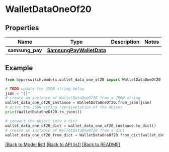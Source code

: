 # WalletDataOneOf20


## Properties

Name | Type | Description | Notes
------------ | ------------- | ------------- | -------------
**samsung_pay** | [**SamsungPayWalletData**](SamsungPayWalletData.md) |  | 

## Example

```python
from hyperswitch.models.wallet_data_one_of20 import WalletDataOneOf20

# TODO update the JSON string below
json = "{}"
# create an instance of WalletDataOneOf20 from a JSON string
wallet_data_one_of20_instance = WalletDataOneOf20.from_json(json)
# print the JSON string representation of the object
print(WalletDataOneOf20.to_json())

# convert the object into a dict
wallet_data_one_of20_dict = wallet_data_one_of20_instance.to_dict()
# create an instance of WalletDataOneOf20 from a dict
wallet_data_one_of20_from_dict = WalletDataOneOf20.from_dict(wallet_data_one_of20_dict)
```
[[Back to Model list]](../README.md#documentation-for-models) [[Back to API list]](../README.md#documentation-for-api-endpoints) [[Back to README]](../README.md)


